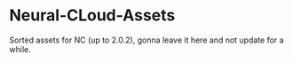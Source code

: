 # Neural-CLoud-Assets
Sorted assets for NC (up to 2.0.2), gonna leave it here and not update for a while.
